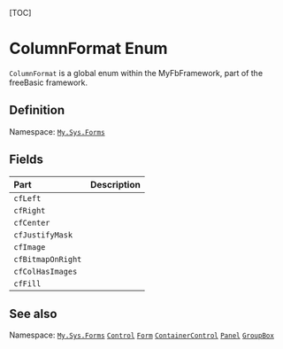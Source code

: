 [TOC]
# ColumnFormat Enum
`ColumnFormat` is a global enum within the MyFbFramework, part of the freeBasic framework.

## Definition
Namespace: [`My.Sys.Forms`](My.Sys.Forms.md)
## Fields
|Part|Description|
| :------------ | :------------ |
|`cfLeft`|||
|`cfRight`|||
|`cfCenter`|||
|`cfJustifyMask`|||
|`cfImage`|||
|`cfBitmapOnRight`|||
|`cfColHasImages`|||
|`cfFill`|||
## See also
Namespace: [`My.Sys.Forms`](My.Sys.Forms.md)
[`Control`](Control.md)
[`Form`](Form.md)
[`ContainerControl`](ContainerControl.md)
[`Panel`](Panel.md)
[`GroupBox`](GroupBox.md)
